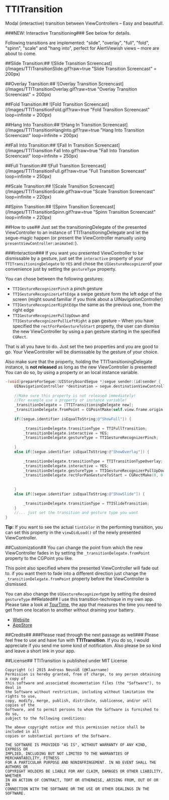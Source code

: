 TTITransition
=============

Modal (interactive) transition between ViewControllers – Easy and beautifull.

###NEW: Interactive Transitioning###
See below for details.




Following transitions are implemented: "slide", "overlay", "full", "fold", "spinn", "scale" and "hang into", perfect for AlertViewish views – more are about to come.

##Slide Transition:##
![Slide Transition Screencast](/Images/TTITransitionSlide.gif?raw=true "Slide Transition Screencast" = 200px)

##Overlay Transition:##
![Overlay Transition Screencast](/Images/TTITransitionOverlay.gif?raw=true "Overlay Transition Screencast"  = 200px) 


##Fold Transition:##
![Fold Transition Screencast](/Images/TTITransitionFold.gif?raw=true "Fold Transition Screencast" loop=infinite  = 200px)

##Hang Into Transition:##
![Hang In Transition Screencast](/Images/TTITransitionHangInto.gif?raw=true "Hang Into Transition Screencast" loop=infinite  = 200px)

##Fall Into Transition:##
![Fall In Transition Screencast](/Images/TTITransition Fall Into.gif?raw=true "Fall Into Transition Screencast" loop=infinite  = 250px)

##Full Transition:##
![Full Transition Screencast](/Images/TTITransitionFull.gif?raw=true "Full Transition Screencast" loop=infinite  = 250px)

##Scale Transition:##
![Scale Transition Screencast](/Images/TTITransitionScale.gif?raw=true "Scale Transition Screencast" loop=infinite  = 220px)

##Spinn Transition:##
![Spinn Transition Screencast](/Images/TTITransitionSpinn.gif?raw=true "Spinn Transition Screencast" loop=infinite  = 220px)




##How to use##
Just set the transitioningDelegate of the presented ViewController to an instance of TTITransitioningDelegate and let the segue-magic happen (or present the ViewController manually using ```presentViewController:animated:```).

###Interaction###
If you want you presented ViewController to be dismissable by a gesture, just set the ```interactive``` property of your ```TTITransitioningDelegate``` to ```YES``` and chose the ```UIGestureRecognizer```of your convenience just by setting the ```gestureType``` property.

You can chose between the following gestures:
* ```TTIGestureRecognizerPinch``` a pinch gesture
* ```TTIGestureRecognizerLeftEdge``` a swipe gesture form the left edge of the screen (might sound familiar if you think about a UINavigationController)
* ```TTIGestureRecognizerRightEdge``` the same as the previous one, from the right edge
* ```TTIGestureRecognizerPullUpDown``` and ```TTIGestureRecognizerPullLeftRight``` a pan gesture – When you have specified the ```rectForPanGestureToStart``` property, the user can dismiss the new ViewController by using a pan gesture starting in the specified ```CGRect```.

That is all you have to do. Just set the two properties and you are good to go. Your ViewController will be dismissable by the gesture of your choice.

Also make sure that the property, holding the TTITransitioningDelegate instance, is **not released** as long as the new ViewController is presented!
You can do so, by using a property or an local instance variable.


```Objective-C
-(void)prepareForSegue:(UIStoryboardSegue *)segue sender:(id)sender {
    UINavigationController *destination = segue.destinationViewController;
    
    //Make sure this property is not released immediately!
    //For example use a property or instance variable!
    _transitionDelegate = [TTITransitioningDelegate new];
    _transitionDelegate.fromPoint = CGPointMake(self.view.frame.origin.x+(self.view.frame.size.width/2), self.view.frame.origin.y+(self.view.frame.size.height/2));
    
    if([segue.identifier isEqualToString:@"ShowFull"]) {
    
        _transitionDelegate.transitionType = TTIFullTransition;
        _transitionDelegate.interactive = YES;
        _transitionDelegate.gestureType = TTIGestureRecognizerPinch;
        
    }
    else if([segue.identifier isEqualToString:@"ShowOverlay"]) {
    
        _transitionDelegate.transitionType = TTITransitionTypeOverlay;
        _transitionDelegate.interactive = YES;
        _transitionDelegate.gestureType = TTIGestureRecognizerPullUpDown;
        _transitionDelegate.rectForPanGestureToStart = CGRectMake(0, 0, 100, 100);
        
        
    }
    else if([segue.identifier isEqualToString:@"ShowSlide"]) {
        
        _transitionDelegate.transitionType = TTISlideTransition;
    }
    //... just set the transition and gesture type you want
}

```

**Tip:**
If you want to see the actual ```tintColor``` in the performing transition, you can set this property in the ```viewDidLoad()``` of the newly presented ViewController.

##Customization##
You can change the point from which the new ViewController fades in by setting the `_transitionDelegate.fromPoint` property to the CGPoint you like.

This point also specified where the presented ViewController will fade out to. 
if you want them to fade into a different direction just change the `_transitionDelegate.fromPoint` property before the ViewController is dismissed.

You can also change the ```UIGestureRecognizer```type by setting the desired ```gestureType```
##Related##
I use this transition-technique in my own app.
Please take a look at [TourTime](https://anerma.de/TourTime/), the app that measures the time you need to get from one location to another without draining your battery.
- [Website](https://anerma.de/TourTime/)
- [AppStore](https://itunes.apple.com/app/id848979893)

##Credits##
###Please read through the next passage as well###
Please feel free to use and have fun with **TTITransition**. If you do so, I would appreciate if you send me some kind of notification.
Also please be so kind and leave a short link in your app.

##License##
TTITransition is published under MIT License

    Copyright (c) 2015 Andreas Neusüß (@Klaarname)
    Permission is hereby granted, free of charge, to any person obtaining a copy of
    this software and associated documentation files (the "Software"), to deal in
    the Software without restriction, including without limitation the rights to use,
    copy, modify, merge, publish, distribute, sublicense, and/or sell copies of the
    Software, and to permit persons to whom the Software is furnished to do so,
    subject to the following conditions:

    The above copyright notice and this permission notice shall be included in all
    copies or substantial portions of the Software.

    THE SOFTWARE IS PROVIDED "AS IS", WITHOUT WARRANTY OF ANY KIND, EXPRESS OR
    IMPLIED, INCLUDING BUT NOT LIMITED TO THE WARRANTIES OF MERCHANTABILITY, FITNESS
    FOR A PARTICULAR PURPOSE AND NONINFRINGEMENT. IN NO EVENT SHALL THE AUTHORS OR
    COPYRIGHT HOLDERS BE LIABLE FOR ANY CLAIM, DAMAGES OR OTHER LIABILITY, WHETHER
    IN AN ACTION OF CONTRACT, TORT OR OTHERWISE, ARISING FROM, OUT OF OR IN
    CONNECTION WITH THE SOFTWARE OR THE USE OR OTHER DEALINGS IN THE SOFTWARE.